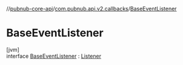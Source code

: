 //[pubnub-core-api](../../../index.md)/[com.pubnub.api.v2.callbacks](../index.md)/[BaseEventListener](index.md)

# BaseEventListener

[jvm]\
interface [BaseEventListener](index.md) : [Listener](../../com.pubnub.api.callbacks/-listener/index.md)

